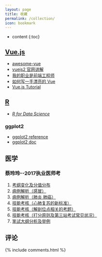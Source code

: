 ```yaml
---
layout: page
title: 收藏
permalink: /collection/
icon: bookmark
---
```


* content
{:toc}

## [Vue.js](http://vuejs.org/guide/)
* [awesome-vue](https://github.com/vuejs/awesome-vue)
* [vuejs2 官网讲解](https://github.com/bhnddowinf/vuejs2-learn)
* [我的职业是前端工程师](http://ued.party/)
* [如何写一手漂亮的 Vue](http://jeffjade.com/2017/03/11/120-how-to-write-vue-better/)
* [Vue.js Tutorial](http://vegibit.com/vue-js-tutorial/)

## [R](http://cran.r-project.org/)
* *[R for Data Science](http://r4ds.had.co.nz/)*

### ggplot2
* [ggplot2 reference](http://ggplot2.tidyverse.org/reference/index.html)
* [ggplot2 doc](http://docs.ggplot2.org/current/)

## 医学
### 蔡玲玲--2017执业医师考
1. [考纲变化及分值分布](http://www.tcmmooc.com/course/6164)
2. [病例解析（感冒）](http://www.tcmmooc.com/course/6169)
3. [病例解析（肺炎 肺癌）](http://www.tcmmooc.com/course/6176)
4. [技能考核（心肺复苏的新标准）](http://www.tcmmooc.com/course/6181)
5. [技能考核（解剖位点相关的考题）](http://www.tcmmooc.com/course/6182)
6. [技能考核（打分原则及第三站考试常见状况）](http://www.tcmmooc.com/course/6183)
7. [笔试大纲分析及举例](http://www.tcmmooc.com/course/6184)

## 评论

{% include comments.html %}
